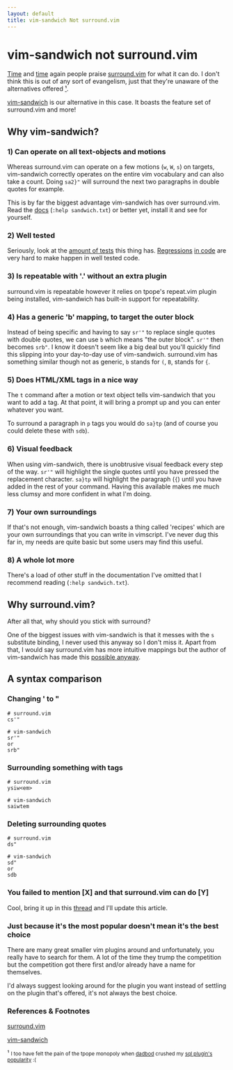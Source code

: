 ```yaml
---
layout: default
title: vim-sandwich Not surround.vim
---
```


# vim-sandwich not surround.vim

[Time](https://www.reddit.com/r/vim/comments/d6k92i/how_to_insert_text_before_and_after_selected/f0u1ac7/)
and
[time](https://www.reddit.com/r/vim/comments/d6k92i/how_to_insert_text_before_and_after_selected/f0veru3/)
again people praise [surround.vim](https://github.com/tpope/vim-surround) for
what it can do. I don't think this is out of any sort of evangelism, just that
they're unaware of the alternatives offered <a href="#1">¹</a>.

[vim-sandwich](https://github.com/machakann/vim-sandwich) is our alternative in
this case. It boasts the feature set of surround.vim and more!


## Why vim-sandwich?

### 1) Can operate on all text-objects and motions

Whereas surround.vim can operate on a few motions (`w`, `W`, `s`) on targets,
vim-sandwich correctly operates on the entire vim vocabulary and can also take a
count. Doing `sa2}"` will surround the next two paragraphs in double quotes for
example.

This is by far the biggest advantage vim-sandwich has over surround.vim. Read
the
[docs](https://github.com/machakann/vim-sandwich/tree/master/doc/sandwich.txt)
(`:help sandwich.txt`) or better yet, install it and see for yourself.

### 2) Well tested

Seriously, look at the [amount of
tests](https://github.com/machakann/vim-sandwich/tree/master/test) this thing
has.
[Regressions](https://github.com/tpope/vim-fugitive/commit/d428032600f738ff5246576a92716779a2b9d5d7)
[in
code](https://github.com/tpope/vim-fugitive/commit/cb613ca05d3d195d52cfb5ce32f44c1d9e196214)
are very hard to make happen in well tested code.

### 3) Is repeatable with '.' without an extra plugin

surround.vim is repeatable however it relies on tpope's repeat.vim plugin being
installed, vim-sandwich has built-in support for repeatability.

### 4) Has a generic 'b' mapping, to target the outer block

Instead of being specific and having to say `sr'"` to replace single quotes with
double quotes, we can use `b` which means "the outer block". `sr'"` then becomes
`srb"`. I know it doesn't seem like a big deal but you'll quickly find this
slipping into your day-to-day use of vim-sandwich. surround.vim has something
similar though not as generic, `b` stands for `(`, `B`, stands for `{`. 

### 5) Does HTML/XML tags in a nice way

The `t` command after a motion or text object tells vim-sandwich that you want
to add a tag. At that point, it will bring a prompt up and you can enter
whatever you want.

To surround a paragraph in `p` tags you would do `sa}tp` (and of course you
could delete these with `sdb`).

### 6) Visual feedback

When using vim-sandwich, there is unobtrusive visual feedback every step of the
way. `sr'"` will highlight the single quotes until you have pressed the
replacement character. `sa}tp` will highlight the paragraph (`{`) until you have
added in the rest of your command. Having this available makes me much less
clumsy and more confident in what I'm doing.

### 7) Your own surroundings

If that's not enough, vim-sandwich boasts a thing called 'recipes' which are
your own surroundings that you can write in vimscript. I've never dug this far
in, my needs are quite basic but some users may find this useful.

### 8) A whole lot more

There's a load of other stuff in the documentation I've omitted that I recommend
reading (`:help sandwich.txt`).

## Why surround.vim?

After all that, why should you stick with surround? 

One of the biggest issues with vim-sandwich is that it messes with the `s`
substitute binding, I never used this anyway so I don't miss it. Apart from
that, I would say surround.vim has more intuitive mappings but the author of
vim-sandwich has made this [possible
anyway](https://github.com/machakann/vim-sandwich/wiki/Introduce-vim-surround-keymappings).


## A syntax comparison

### Changing ' to "

```
# surround.vim
cs'"

# vim-sandwich
sr'"
or
srb"
```

### Surrounding something with tags

```
# surround.vim
ysiw<em>

# vim-sandwich
saiwtem
```

### Deleting surrounding quotes

```
# surround.vim
ds"

# vim-sandwich
sd"
or
sdb

```

### You failed to mention [X] and that surround.vim can do [Y]

Cool, bring it up in this [thread]() and I'll update this article.

### Just because it's the most popular doesn't mean it's the best choice

There are many great smaller vim plugins around and unfortunately, you really
have to search for them. A lot of the time they trump the competition but the
competition got there first and/or already have a name for themselves. 

I'd always suggest looking around for the plugin you want instead of settling on
the plugin that's offered, it's not always the best choice.


### References & Footnotes


[surround.vim](https://github.com/tpope/vim-surround/) 

[vim-sandwich](https://github.com/machakann/vim-sandwich) 


¹ <small id="1">I too have felt the pain of the tpope monopoly when
[dadbod](https://github.com/tpope/vim-dadbod) crushed my [sql plugin's
popularity](https://github.com/joereynolds/SQHell.vim) :(</small>
